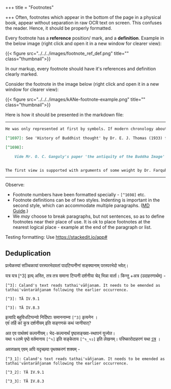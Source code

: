 +++
title = "Footnotes"

+++
Often, footnotes which appear in the bottom of the page in a physical book, appear without separation in raw OCR text on screen. This confuses the reader. Hence, it should be properly formatted.

Every footnote has a **reference** position/ mark, and a **definition**. Example in the below image (right click and open it in a new window for clearer view):

{{< figure src="../../../images/footnote_ref_def.png" title="" class="thumbnail">}}

In our markup, every footnote should have it's references and definition clearly marked. 

Consider the footnote in the image below (right click and open it in a new window for clearer view):

{{< figure src="../../../images/kANe-footnote-example.png" title="" class="thumbnail">}}

Here is how it should be presented in the markdown file:

__________________________
```markdown
He was only represented at first by symbols. If modern chronology about Buddha's ministry is to be followed [^1697] (he was born about 563 B. C. and died about 483 B, C.), it is almost impossible to hold that images of gods originally came to be made in imitation of images or statues of Buddha, since, as we saw above, temples and images of gods had already become widespread throughout India in the 4th or 5th century B. C. [^1698]. 

[^1697]: See 'History of Buddhist thought' by Dr. E. J. Thomas (1933) for these dates.

[^1698]:

    Vide Mr. O. C. Ganguly's paper 'the antiquity of the Buddha Image' in Ostasiatische Zeitschrift Noue Folge XIV, Heft 2/3, whore he adduces very weighty grounds for holding that the beginning of the cult of the worship of the imago of Buddha lies somewhere between 150 B. C. to 50 B. C.


The first view is supported with arguments of some weight by Dr. Farquhar in J. R. A. S. for 1928 pp. 15-23. ...

```
__________________________

Observe:

- Footnote numbers have been formatted specially - `[^1698]` etc.
- Footnote definitions can be of two styles. Indenting is important in the second style, which can accommodate multiple paragraphs. ([MD Guide](https://www.markdownguide.org/extended-syntax/#footnotes).)
- We _may_ choose to break paragraphs, but not sentences, so as to define footnotes near their place of use. It is ok to place footnotes at the nearest logical place - example at the end of the paragraph or list.


Testing formatting: Use https://stackedit.io/app#

## Deduplication
प्रत्येकस्यां सञ्चिकायां
परस्परभेदवतां पादटिप्पनीनां सङ्क्यानाम् परस्परभेदो भवेत्।  

यत्र यत्र [^3] इत्य् अस्ति, तत्र तत्र समाना टिप्पनी दर्शनीया चेद् भिन्ना वार्ता। किन्तु +अत्र (उदाहरणार्थम्) -

```
[^3]: Caland's text reads tathai'vāñjanam. It needs to be emended as tathai'vāntarāñjanam following the earlier occurrence.  

[^3]: TĀ IV.9.1 

[^3]: TĀ IV.8.3 
```

इत्यादि बहुविधटिप्पन्यो निर्दिष्टाः समाननाम्ना `[^3]` इत्यनेन ।  
एवंं तर्हि कां कुत्र दर्शनीयम् इति सङ्गणकं कथं जानीयात्?

अत एव पार्थक्यं कल्पनीयम्। 
भेद-कल्पनार्थं पृष्ठसङ्ख्या-स्थापनं युज्येत।  
यथा १२तमे पृष्ठे वर्तमानाय `[^१]` इति सङ्केताय `[^१_१२]` इति लेखनम्। परिष्कारोदाहरणं यथा [ऽत्र](https://github.com/vishvAsa/vedAH/commit/3b23fa2757d06436821be91632d809d489d3b6b3) । 

अवरपक्षय् एवम् अपि यदृच्छया पृथक्करणं शक्यम् -

```
[^3_1]: Caland's text reads tathai'vāñjanam. It needs to be emended as tathai'vāntarāñjanam following the earlier occurrence.  

[^3_2]: TĀ IV.9.1 

[^3_3]: TĀ IV.8.3 
```